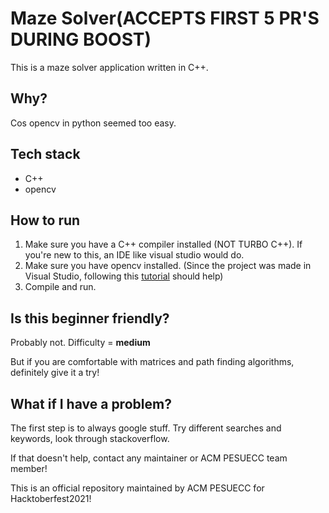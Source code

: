 # Maze Solver(ACCEPTS FIRST 5 PR'S DURING BOOST)
This is a maze solver application written in C++. 

## Why?
Cos opencv in python seemed too easy.

## Tech stack
* C++
* opencv

## How to run
1. Make sure you have a C++ compiler installed (NOT TURBO C++). If you're new to this, an IDE like visual studio would do. 
2. Make sure you have opencv installed. 
	(Since the project was made in Visual Studio, following this [tutorial](https://towardsdatascience.com/install-and-configure-opencv-4-2-0-in-windows-10-vc-d132c52063a1) should help)
3. Compile and run.

## Is this beginner friendly?
Probably not. Difficulty = **medium**

But if you are comfortable with matrices and path finding algorithms, definitely give it a try!

## What if I have a problem?
The first step is to always google stuff. Try different searches and keywords, look through stackoverflow.

If that doesn't help, contact any maintainer or ACM PESUECC team member!

This is an official repository maintained by ACM PESUECC for Hacktoberfest2021!
